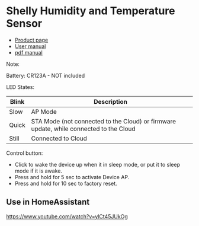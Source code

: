 # Shelly Humidity and Temperature Sensor

* [Product page](https://www.shelly.com/en-us/products/shop/shelly-h-and-t-white-us)
* [User manual](https://kb.shelly.cloud/knowledge-base/shelly-h-t)
* [pdf manual](https://kb.shelly.cloud/__attachments/169279599/User%20and%20Safety%20Guide?inst-v=37db5b47-02b4-47d2-9c77-9f9b8a60a4f2)

Note:

Battery: CR123A - NOT included

LED States:

Blink|Description
-----|-----------
Slow|AP Mode
Quick|STA Mode (not connected to the Cloud) or firmware update, while connected to the Cloud
Still|Connected to Cloud

Control button:

* Click to wake the device up when it in sleep mode, or put it to sleep
mode if it is awake.
* Press and hold for 5 sec to activate Device AP.
* Press and hold for 10 sec to factory reset.

## Use in HomeAssistant

https://www.youtube.com/watch?v=ylCt45JUkOg
